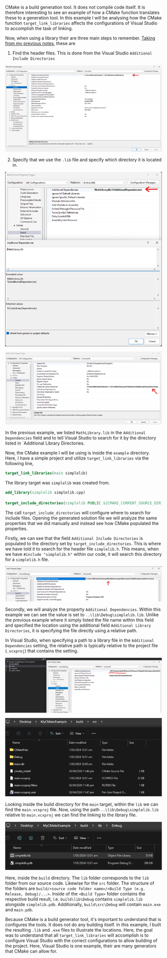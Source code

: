 CMake is a build generation tool. It does not compile code itself. It is therefore interesting to see an example of how a CMake function translates these to a generation tool. In this example I will be analysing how the CMake function `target_link_libraries` affects the configurations of Visual Studio to accomplish the task of linking.

Now, when using a library their are three main steps to remember. [Taking from my previous notes](https://github.com/Michael-Cowie/Notes/blob/main/Build/DLL_libraries.md#using-the-library), these are

1. Find the header files. This is done from the Visual Studio `Additional Include Directories`

![](../../images/dll_library_7.png)

2. Specify that we use the `.lib` file and specify which directory it is located in.

![](../../images/dll_library_8.png)

![](../../images/dll_library_9.png)

In the previous example, we listed `MathLibrary.lib` in the `Additional Dependencies` field and to tell Visual Studio to search for it by the directory listed in `Additional Library Directories.

Now, the CMake example I will be using is inside the `example` directory. Here, I have a simple project and utilize `target_link_libraries` via the following line,

```CMake
target_link_libraries(main simplelib)
```

The library target was `simplelib` was created from.

```CMake
add_library(simplelib simplelib.cpp)

target_include_directories(simplelib PUBLIC ${CMAKE_CURRENT_SOURCE_DIR})
```

The call `target_include_directories` will configure where to search for include files. Opening the generated solution file we will analyze the same properties that we did manually and instead see how CMake populated the properties.

Firstly, we can see that the field `Additional Include Directories` is populated to the directory set by `target_include_directories`. This is where we have told it to search for the header file `simplelib.h`. This means, when we have `#include "simplelib.h"` within our code, it will search this directory for a `simplelib.h` file.

![](./example/images/1.png)

Secondly, we will analyze the property `Additional Dependencies`. Within this example we can see the value is set to `..\lib\Debug\simplelib.lib`. Unlike the previous example where it simply listed the file name within this field and specified the location using the additional field `Additional Library Directories`, it is specifying the file directly using a relative path.

In Visual Studio, when specifying a path to a library file in the `Additional Dependencies` setting, the relative path is typically relative to the project file (`.vcxproj`) that contains the setting.

![](./example/images/2.png)

![](./example/images/3.png)

Looking inside the build directory for the `main` target, within the `lib` we can find the `main.vcxproj` file. Now, using the path `..\lib\Debug\simplelib.lib` relative to `main.vcxproj` we can find the linking to the library file.

![](./example/images/4.png)

Here, inside the `build` directory. The `lib` folder corresponds to the `lib` folder from our source code. Likewise for the `src` folder. The structure of the folders are `build/<source code folder name>/<Build Type (e.g. Release, Debug)/...>`. Inside of the `<Build Type>` folder contains the respective build result, i.e. `build\lib\Debug` contains `simplelib.lib` alongside `simplelib.pdb`. Additionally, `build\src\Debug` will contain `main.exe` and `main.pdb`.

Because CMake is a build generator tool, it's important to understand that is configures the tools. It does not do any building itself. In this example, I built the resulting `.lib` and `.exe` files to illustrate the locations. Here, the goal was to understand that all `target_link_libraries` will accomplish is to configure Visual Studio with the correct configurations to allow building of the project. Here, Visual Studio is one example, their are many generators that CMake can allow for.